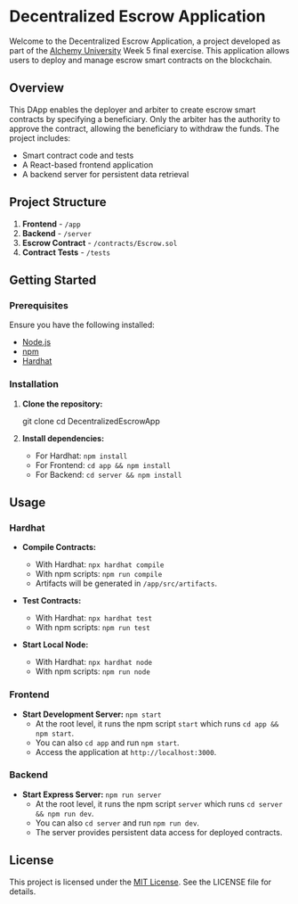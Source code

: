 # Decentralized Escrow Application

Welcome to the Decentralized Escrow Application, a project developed as part of the [Alchemy University](https://university.alchemy.com) Week 5 final exercise. This application allows users to deploy and manage escrow smart contracts on the blockchain.

## Overview

This DApp enables the deployer and arbiter to create escrow smart contracts by specifying a beneficiary. Only the arbiter has the authority to approve the contract, allowing the beneficiary to withdraw the funds. The project includes:

- Smart contract code and tests
- A React-based frontend application
- A backend server for persistent data retrieval

## Project Structure

1. **Frontend** - `/app`
2. **Backend** - `/server`
3. **Escrow Contract** - `/contracts/Escrow.sol`
4. **Contract Tests** - `/tests`

## Getting Started

### Prerequisites

Ensure you have the following installed:

- [Node.js](https://nodejs.org/)
- [npm](https://www.npmjs.com/)
- [Hardhat](https://hardhat.org/)

### Installation

1. **Clone the repository:**

   git clone <repository-url>
   cd DecentralizedEscrowApp

2. **Install dependencies:**
   - For Hardhat: `npm install`
   - For Frontend: `cd app && npm install`
   - For Backend: `cd server && npm install`

## Usage

### Hardhat

- **Compile Contracts:**
  - With Hardhat: `npx hardhat compile`
  - With npm scripts: `npm run compile`
  - Artifacts will be generated in `/app/src/artifacts`.

- **Test Contracts:**
  - With Hardhat: `npx hardhat test`
  - With npm scripts: `npm run test`

- **Start Local Node:**
  - With Hardhat: `npx hardhat node`
  - With npm scripts: `npm run node`

### Frontend

- **Start Development Server:** `npm start`
  - At the root level, it runs the npm script `start` which runs `cd app && npm start`.
  - You can also `cd app` and run `npm start`.
  - Access the application at `http://localhost:3000`.

### Backend

- **Start Express Server:** `npm run server`
  - At the root level, it runs the npm script `server` which runs `cd server && npm run dev`.
  - You can also `cd server` and run `npm run dev`.
  - The server provides persistent data access for deployed contracts.

## License

This project is licensed under the [MIT License](https://opensource.org/licenses/MIT). See the LICENSE file for details.